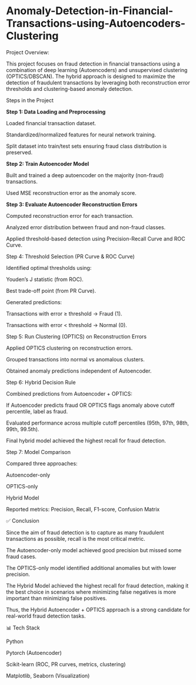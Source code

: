 # Anomaly-Detection-in-Financial-Transactions-using-Autoencoders-Clustering
 Project Overview:

This project focuses on fraud detection in financial transactions using a combination of deep learning (Autoencoders) and unsupervised clustering (OPTICS/DBSCAN).
The hybrid approach is designed to maximize the detection of fraudulent transactions by leveraging both reconstruction error thresholds and clustering-based anomaly detection.


Steps in the Project

**Step 1: Data Loading and Preprocessing**

  Loaded financial transaction dataset.

  Standardized/normalized features for neural network training.

  Split dataset into train/test sets ensuring fraud class distribution is preserved.

**Step 2: Train Autoencoder Model**

  Built and trained a deep autoencoder on the majority (non-fraud) transactions.

  Used MSE reconstruction error as the anomaly score.

**Step 3: Evaluate Autoencoder Reconstruction Errors**

  Computed reconstruction error for each transaction.

  Analyzed error distribution between fraud and non-fraud classes.

  Applied threshold-based detection using Precision-Recall Curve and ROC Curve.

Step 4: Threshold Selection (PR Curve & ROC Curve)

  Identified optimal thresholds using:

  Youden’s J statistic (from ROC).

  Best trade-off point (from PR Curve).

 Generated predictions:

  Transactions with error ≥ threshold → Fraud (1).

  Transactions with error < threshold → Normal (0).

Step 5: Run Clustering (OPTICS) on Reconstruction Errors

  Applied OPTICS clustering on reconstruction errors.

  Grouped transactions into normal vs anomalous clusters.

  Obtained anomaly predictions independent of Autoencoder.

Step 6: Hybrid Decision Rule

Combined predictions from Autoencoder + OPTICS:

  If Autoencoder predicts fraud OR OPTICS flags anomaly above cutoff percentile, label as fraud.

  Evaluated performance across multiple cutoff percentiles (95th, 97th, 98th, 99th, 99.5th).

  Final hybrid model achieved the highest recall for fraud detection.

Step 7: Model Comparison

  Compared three approaches:

  Autoencoder-only

  OPTICS-only

  Hybrid Model

  Reported metrics: Precision, Recall, F1-score, Confusion Matrix

✅ Conclusion

Since the aim of fraud detection is to capture as many fraudulent transactions as possible, recall is the most critical metric.

The Autoencoder-only model achieved good precision but missed some fraud cases.

The OPTICS-only model identified additional anomalies but with lower precision.

The Hybrid Model achieved the highest recall for fraud detection, making it the best choice in scenarios where minimizing false negatives is more important than minimizing false positives.

Thus, the Hybrid Autoencoder + OPTICS approach is a strong candidate for real-world fraud detection tasks.

📊 Tech Stack

Python

Pytorch (Autoencoder)

Scikit-learn (ROC, PR curves, metrics, clustering)

Matplotlib, Seaborn (Visualization)

